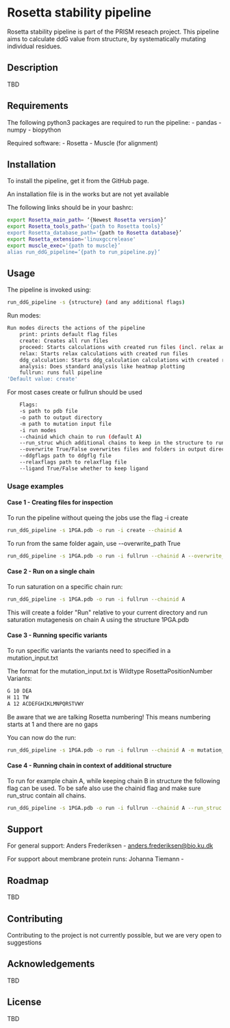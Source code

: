# Rosetta stability pipeline

Rosetta stability pipeline is part of the PRISM reseach project. This pipeline aims to calculate ddG value from structure, by systematically mutating individual residues.

## Description
TBD


## Requirements 

The following python3 packages are required to run the pipeline:
    - pandas
    - numpy
    - biopython

Required software:
    - Rosetta
    - Muscle (for alignment)

## Installation

To install the pipeline, get it from the GitHub page.

An installation file is in the works but are not yet available


The following links should be in your bashrc:
```bash
export Rosetta_main_path= ‘{Newest Rosetta version}’
export Rosetta_tools_path='{path to Rosetta tools}’
export Rosetta_database_path='{path to Rosetta database}’
export Rosetta_extension='linuxgccrelease'
export muscle_exec='{path to muscle}’
alias run_ddG_pipeline=’{path to run_pipeline.py}’
```


## Usage

The pipeline is invoked using:
```bash
run_ddG_pipeline -s {structure} (and any additional flags)
```

Run modes:
```bash
Run modes directs the actions of the pipeline
    print: prints default flag files 
    create: Creates all run files
    proceed: Starts calculations with created run files (incl. relax and ddG calculation) 
    relax: Starts relax calculations with created run files 
    ddg_calculation: Starts ddg_calculation calculations with created run files
    analysis: Does standard analysis like heatmap plotting 
    fullrun: runs full pipeline                              
'Default value: create'
```

For most cases create or fullrun should be used

```bash
    Flags:
    -s path to pdb file
    -o path to output directory
    -m path to mutation input file
    -i run modes
    --chainid which chain to run (default A)
    --run_struc which additional chains to keep in the structure to run (But not to calculate ddGs on)
    --overwrite True/False overwrites files and folders in output directory
    --ddgflags path to ddgflg file
    --relaxflags path to relaxflag file
    --ligand True/False whether to keep ligand 
```

### Usage examples
#### Case 1 - Creating files for inspection
To run the pipeline without queing the jobs use the flag -i create

```bash
run_ddG_pipeline -s 1PGA.pdb -o run -i create --chainid A
```

To run from the same folder again, use --overwrite_path True 

```bash
run_ddG_pipeline -s 1PGA.pdb -o run -i fullrun --chainid A --overwrite_path True
```

#### Case 2 - Run on a single chain
To run saturation on a specific chain run:
```bash
run_ddG_pipeline -s 1PGA.pdb -o run -i fullrun --chainid A
```
This will create a folder "Run" relative to your current directory and run saturation mutagenesis on chain A using the structure 1PGA.pdb


#### Case 3 - Running specific variants
To run specific variants the variants need to specified in a mutation_input.txt

The format for the mutation_input.txt is Wildtype RosettaPositionNumber Variants:
```bash
G 10 DEA
H 11 TW
A 12 ACDEFGHIKLMNPQRSTVWY
```

Be aware that we are talking Rosetta numbering! This means numbering starts at 1 and there are no gaps

You can now do the run:
```bash
run_ddG_pipeline -s 1PGA.pdb -o run -i fullrun --chainid A -m mutation_input.txt
```

#### Case 4 - Running chain in context of additional structure
To run for example chain A, while keeping chain B in structure the following flag can be used. To be safe also use the chainid flag and make sure run_struc contain all chains.

```bash
run_ddG_pipeline -s 1PGA.pdb -o run -i fullrun --chainid A --run_struc AB
```

## Support
For general support:
    Anders Frederiksen - anders.frederiksen@bio.ku.dk
    
For support about membrane protein runs:
    Johanna Tiemann - 

## Roadmap
TBD

## Contributing
Contributing to the project is not currently possible, but we are very open to suggestions

## Acknowledgements 

TBD


## License
TBD